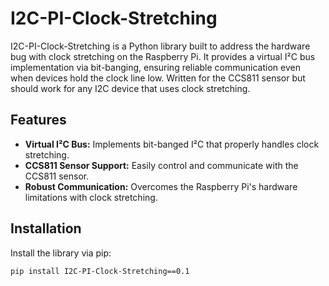 # I2C-PI-Clock-Stretching

I2C-PI-Clock-Stretching is a Python library built to address the hardware bug with clock stretching on the Raspberry Pi. It provides a virtual I²C bus implementation via bit-banging, ensuring reliable communication even when devices hold the clock line low. Written for the CCS811 sensor but should work for any I2C device that uses clock stretching.

## Features

- **Virtual I²C Bus:** Implements bit-banged I²C that properly handles clock stretching.
- **CCS811 Sensor Support:** Easily control and communicate with the CCS811 sensor.
- **Robust Communication:** Overcomes the Raspberry Pi's hardware limitations with clock stretching.

## Installation

Install the library via pip:

```bash
pip install I2C-PI-Clock-Stretching==0.1
